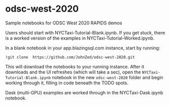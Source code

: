 # odsc-west-2020

Sample notebooks for ODSC West 2020 RAPIDS demos

Users should start with NYCTaxi-Tutorial-Blank.ipynb. If you get stuck, there is a worked version of the examples in
NYCTaxi-Tutorial-Worked.ipynb.

In a blank notebook in your app.blazingsql.com instance, start by running:

`!git clone  https://github.com/JohnZed/odsc-west-2020.git`

This will download the notebooks to your running instance. After it downloads and the UI refreshes (which will take a sec), open the `NYCTaxi-Tutorial-Blank.ipynb` notebook in the new `odsc-west-2020` folder and begin working through it, filling in code beneath the TODO spots.

Dask (multi-GPU) examples are worked through in the NYCTaxi-Dask.ipynb notebook.